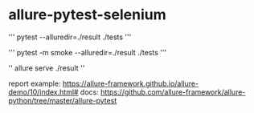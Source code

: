 # allure-pytest-selenium

'''
pytest --alluredir=./result ./tests
'''

'''
pytest -m smoke --alluredir=./result ./tests
'''

''
allure serve ./result
''

report example: https://allure-framework.github.io/allure-demo/10/index.html#
docs: https://github.com/allure-framework/allure-python/tree/master/allure-pytest

